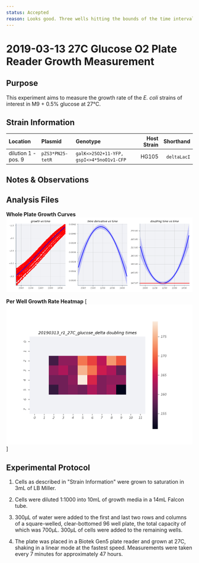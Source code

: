 ```yaml
---
status: Accepted
reason: Looks good. Three wells hitting the bounds of the time interval currently.
---
```


# 2019-03-13 27C Glucose O2 Plate Reader Growth Measurement

## Purpose
This experiment aims to measure the growth rate of the *E. coli* strains of interest in M9 + 0.5% glucose at 27°C.

## Strain Information

| Location | Plasmid | Genotype | Host Strain | Shorthand |
| :------- | :------ | :------- | ----------: | --------: |
| dilution 1 - pos. 9 | `pZS3*PN25-tetR`| `galK<>25O2+11-YFP, gspI<>4*5noO1v1-CFP` |  HG105 |`deltaLacI` |

## Notes & Observations


## Analysis Files

**Whole Plate Growth Curves**
![plate layout](output/delta_glucose/gp_output_curves.png)

**Per Well Growth Rate Heatmap**
[![growth curves](output/delta_glucose/per_well_doubling_times_heatmap.png)]

## Experimental Protocol

1. Cells as described in "Strain Information" were grown to saturation in 3mL of LB Miller.

2. Cells were diluted 1:1000 into 10mL of growth media in a 14mL Falcon tube.

3. 300µL of water were added to the first and last two rows and columns of a square-welled, clear-bottomed 96 well plate, the total capacity of which was 700µL. 300µL of cells were added to the remaining wells.

4. The plate was placed in a Biotek Gen5 plate reader and grown at 27C, shaking in a linear mode at the fastest speed. Measurements were taken every 7 minutes for approximately 47 hours.